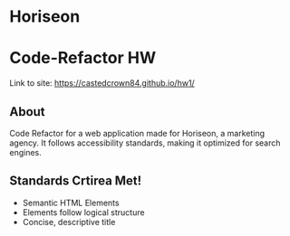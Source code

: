 # Horiseon

# Code-Refactor HW

Link to site: https://castedcrown84.github.io/hw1/

## About

Code Refactor for a web application made for Horiseon, a marketing agency. It follows accessibility standards, making it optimized for search engines.

## Standards Crtirea Met!

<ul>
    <li>Semantic HTML Elements</li>
    <li>Elements follow logical structure</li>
    <li>Concise, descriptive title</li>
</ul>
